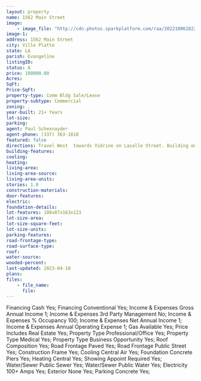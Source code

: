 ```yaml
---
layout: property
name: 1562 Main Street 
image:
    - image_file: "http://cdn.photos.sparkplatform.com/raa/20221006182238470046000000.jpg"
image-1:
address: 1562 Main Street
city: Ville Platte
state: LA
parish: Evangeline
listingID: 
status: A
price: 100000.00
Acres: 
SqFt: 
Price-SqFt: 
property-type: Comm Bldg Sale/Lease
property-subtype: Commercial
zoning: .
year-built: 21+ Years
lot-size: 
parking: 
agent: Paul Schexnayder
agent-phone: (337) 363-1818
featured: false
directions: Travel West  towards Vidrine on Lasalle Street. Building on Left after the lanes reconnect.
building-features: 
cooling: 
heating: 
living-area: 
living-area-source: 
living-area-units: 
stories: 1.0
construction-materials: 
door-features: 
electric: 
foundation-details: 
lot-features: 188x87x163x123
lot-size-area: 
lot-size-square-feet: 
lot-size-units: 
parking-features: 
road-frontage-type: 
road-surface-type: 
roof: 
water-source: 
wooded-percent: 
last-updated: 2023-04-10
plans: 
files:
    - file_name:
      file:
---
```

Financing	Cash	Yes;
Financing	Conventional	Yes;
Income & Expenses	Gross Annual Income	1;
Income & Expenses	3rd Party Management	No;
Income & Expenses	% Occupancy	100;
Income & Expenses	Net Annual Income	1;
Income & Expenses	Annual Operating Expense	1;
Gas	Available	Yes;
Price Includes	Real Estate	Yes;
Property Type	Professional/Office	Yes;
Property Type	Medical	Yes;
Property Type	Business Opportunity	Yes;
Roof	Composition	Yes;
Road Frontage	Paved	Yes;
Road Frontage	Public Street	Yes;
Construction	Frame	Yes;
Cooling	Central Air	Yes;
Foundation	Concrete Piers	Yes;
Heating	Central	Yes;
Showing	Appoint Required	Yes;
Water/Sewer	Public Sewer	Yes;
Water/Sewer	Public Water	Yes;
Electricity	100+ Amps	Yes;
Exterior	None	Yes;
Parking	Concrete	Yes;

